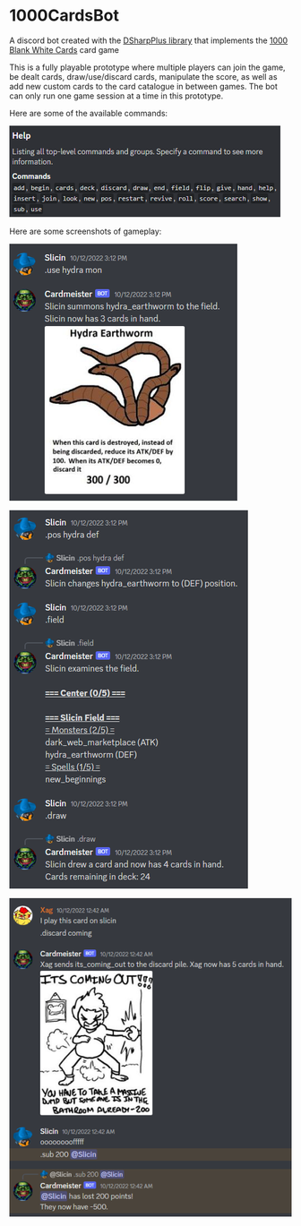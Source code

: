 # 1000CardsBot
A discord bot created with the [DSharpPlus library](https://github.com/DSharpPlus/DSharpPlus) that implements the [1000 Blank White Cards](https://en.wikipedia.org/wiki/1000_Blank_White_Cards) card game

This is a fully playable prototype where multiple players can join the game, be dealt cards, draw/use/discard cards, manipulate the score, as well as add new custom cards to the card catalogue in between games. The bot can only run one game session at a time in this prototype.

Here are some of the available commands:

![alt text](https://github.com/slicin/1000CardsBot/blob/master/screenshot0.png "Viewing the command help")

Here are some screenshots of gameplay:

![alt text](https://github.com/slicin/1000CardsBot/blob/master/screenshot1.png "Summoning a monster to the field")

![alt text](https://github.com/slicin/1000CardsBot/blob/master/screenshot2.png "Interacting with the field")

![alt text](https://github.com/slicin/1000CardsBot/blob/master/screenshot3.png "Taking damage from another player")
